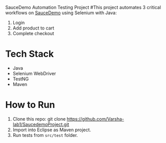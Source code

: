 SauceDemo Automation Testing Project
#This project automates 3 critical workflows on [SauceDemo](https://www.saucedemo.com) using Selenium with Java:
1. Login
2. Add product to cart
3. Complete checkout

# Tech Stack
- Java
- Selenium WebDriver
- TestNG
- Maven

# How to Run
1. Clone this repo:
 git clone https://github.com/Varsha-lab1/SaucedemoProject.git
2. Import into Eclipse as Maven project.
3. Run tests from `src/test` folder.
